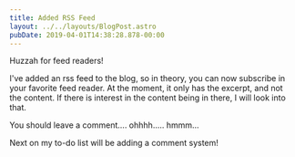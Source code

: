 ```yaml
---
title: Added RSS Feed
layout: ../../layouts/BlogPost.astro
pubDate: 2019-04-01T14:38:28.878-00:00
---
```

Huzzah for feed readers!

I've added an rss feed to the blog, so in theory, you can now subscribe in your favorite feed reader. At the moment, it only has the excerpt, and not the content. If there is interest in the content being in there, I will look into that.

You should leave a comment.... ohhhh..... hmmm...

Next on my to-do list will be adding a comment system!
